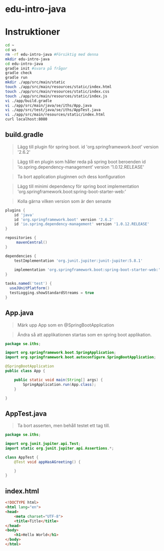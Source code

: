 # edu-intro-java

# Instruktioner

```bash
cd ~
cd ws
rm -rf edu-intro-java #Försiktig med denna
mkdir edu-intro-java
cd edu-intro-java
gradle init #svara på frågor
gradle check
gradle run
mkdir ./app/src/main/static
touch ./app/src/main/resources/static/index.html
touch ./app/src/main/resources/static/index.css
touch ./app/src/main/resources/static/index.js
vi ./app/build.gradle
vi ./app/src/main/java/se/iths/App.java
vi ./app/src/test/java/se/iths/AppTest.java
vi ./app/src/main/resources/static/index.html
curl localhost:8080
```

## build.gradle

> Lägg till plugin för spring boot.
> id 'org.springframework.boot' version '2.6.2'

> Lägg till en plugin som håller reda på spring boot beroenden
> id 'io.spring.dependency-management' version '1.0.12.RELEASE'

> Ta bort application pluginnen och dess konfiguration

> Lägg till minimi dependency för spring boot
> implementation 'org.springframework.boot:spring-boot-starter-web:'

> Kolla gärna vilken version som är den senaste


```groovy
plugins {
    id 'java'
    id 'org.springframework.boot' version '2.6.2'
    id 'io.spring.dependency-management' version '1.0.12.RELEASE'
}

repositories {
     mavenCentral()
}

dependencies {
    testImplementation 'org.junit.jupiter:junit-jupiter:5.8.1'
    
    implementation 'org.springframework.boot:spring-boot-starter-web:'
}

tasks.named('test') {
  useJUnitPlatform()
  testLogging.showStandardStreams = true
}
```

## App.java

> Märk upp App som en @SpringBootApplication

> Ändra så att applikationen startas som en spring boot applikation.

```java
package se.iths;

import org.springframework.boot.SpringApplication;
import org.springframework.boot.autoconfigure.SpringBootApplication;

@SpringBootApplication
public class App {

    public static void main(String[] args) {
        SpringApplication.run(App.class);
    }

}
```

## AppTest.java

> Ta bort asserten, men behåll testet ett tag till.
> 
```java
package se.iths;

import org.junit.jupiter.api.Test;
import static org.junit.jupiter.api.Assertions.*;

class AppTest {
    @Test void appHasAGreeting() {

    }
}
```

## index.html

```html
<!DOCTYPE html>
<html lang="en">
<head>
    <meta charset="UTF-8">
    <title>Title</title>
</head>
<body>
    <h1>Hello World</h1>
</body>
</html>
```
